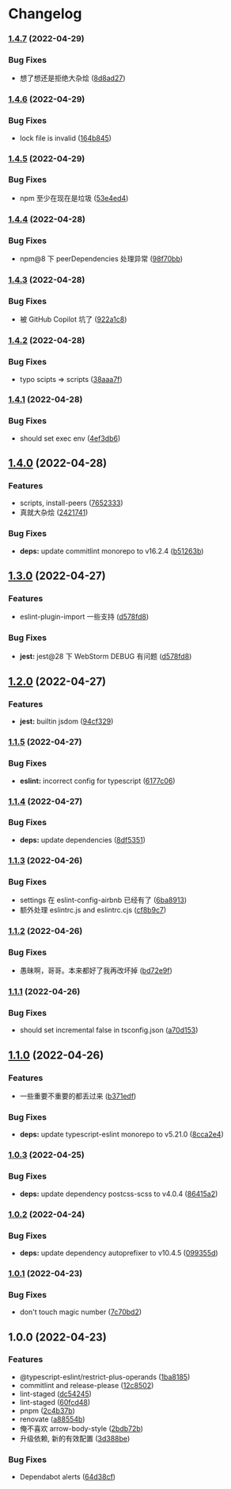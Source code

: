 # Changelog

### [1.4.7](https://github.com/powerfulyang/lint/compare/v1.4.6...v1.4.7) (2022-04-29)


### Bug Fixes

* 想了想还是拒绝大杂烩 ([8d8ad27](https://github.com/powerfulyang/lint/commit/8d8ad27878a898470721b23c8c65ee9a8f55150e))

### [1.4.6](https://github.com/powerfulyang/lint/compare/v1.4.5...v1.4.6) (2022-04-29)


### Bug Fixes

* lock file is invalid ([164b845](https://github.com/powerfulyang/lint/commit/164b845f4bce97ced45e1a7f247b18263ba63f6b))

### [1.4.5](https://github.com/powerfulyang/lint/compare/v1.4.4...v1.4.5) (2022-04-29)


### Bug Fixes

* npm 至少在现在是垃圾 ([53e4ed4](https://github.com/powerfulyang/lint/commit/53e4ed4bc83383edcd7c4e49d1480e69de8fb3a2))

### [1.4.4](https://github.com/powerfulyang/lint/compare/v1.4.3...v1.4.4) (2022-04-28)


### Bug Fixes

* npm@8 下 peerDependencies 处理异常 ([98f70bb](https://github.com/powerfulyang/lint/commit/98f70bb79f91a17383551875e2cb4c18c020c707))

### [1.4.3](https://github.com/powerfulyang/lint/compare/v1.4.2...v1.4.3) (2022-04-28)


### Bug Fixes

* 被 GitHub Copilot 坑了 ([922a1c8](https://github.com/powerfulyang/lint/commit/922a1c8947f1e08fdbbfd59574028516950defd4))

### [1.4.2](https://github.com/powerfulyang/lint/compare/v1.4.1...v1.4.2) (2022-04-28)


### Bug Fixes

* typo scipts => scripts ([38aaa7f](https://github.com/powerfulyang/lint/commit/38aaa7f80e5be3db9187ce8187d953071376acbc))

### [1.4.1](https://github.com/powerfulyang/lint/compare/v1.4.0...v1.4.1) (2022-04-28)


### Bug Fixes

* should set exec env ([4ef3db6](https://github.com/powerfulyang/lint/commit/4ef3db6a20f7c09a53f7877006c000fca572c88c))

## [1.4.0](https://github.com/powerfulyang/lint/compare/v1.3.0...v1.4.0) (2022-04-28)


### Features

* scripts, install-peers ([7652333](https://github.com/powerfulyang/lint/commit/76523332005767fb6bdaf1183e79252817ad189e))
* 真就大杂烩 ([2421741](https://github.com/powerfulyang/lint/commit/24217415d491357e3a08c2ac8ec2e0a42612bb1b))


### Bug Fixes

* **deps:** update commitlint monorepo to v16.2.4 ([b51263b](https://github.com/powerfulyang/lint/commit/b51263bbe8f5bb266d28a269a04e9995ca059069))

## [1.3.0](https://github.com/powerfulyang/lint/compare/v1.2.0...v1.3.0) (2022-04-27)


### Features

* eslint-plugin-import 一些支持 ([d578fd8](https://github.com/powerfulyang/lint/commit/d578fd8816619d86677f87a90ee7409c553df764))


### Bug Fixes

* **jest:** jest@28 下 WebStorm DEBUG 有问题 ([d578fd8](https://github.com/powerfulyang/lint/commit/d578fd8816619d86677f87a90ee7409c553df764))

## [1.2.0](https://github.com/powerfulyang/lint/compare/v1.1.5...v1.2.0) (2022-04-27)


### Features

* **jest:** builtin jsdom ([94cf329](https://github.com/powerfulyang/lint/commit/94cf329ff295b115efba8969bfea74268d33d598))

### [1.1.5](https://github.com/powerfulyang/lint/compare/v1.1.4...v1.1.5) (2022-04-27)


### Bug Fixes

* **eslint:** incorrect config for typescript ([6177c06](https://github.com/powerfulyang/lint/commit/6177c061a7a43c751321bdf1f376dab010cd0f3b))

### [1.1.4](https://github.com/powerfulyang/lint/compare/v1.1.3...v1.1.4) (2022-04-27)


### Bug Fixes

* **deps:** update dependencies ([8df5351](https://github.com/powerfulyang/lint/commit/8df5351f1342d463a24089890e699d578f4811ac))

### [1.1.3](https://github.com/powerfulyang/lint/compare/v1.1.2...v1.1.3) (2022-04-26)


### Bug Fixes

* settings 在 eslint-config-airbnb 已经有了 ([6ba8913](https://github.com/powerfulyang/lint/commit/6ba89139d354735579a632d3540da41fd93e57d5))
* 额外处理 eslintrc.js and eslintrc.cjs ([cf8b9c7](https://github.com/powerfulyang/lint/commit/cf8b9c7a537db1727f3fc2f2892a386b272384a4))

### [1.1.2](https://github.com/powerfulyang/lint/compare/v1.1.1...v1.1.2) (2022-04-26)


### Bug Fixes

* 愚昧啊，哥哥。本来都好了我再改坏掉 ([bd72e9f](https://github.com/powerfulyang/lint/commit/bd72e9f9c9e227a3596bd5054037f901ddc0962d))

### [1.1.1](https://github.com/powerfulyang/lint/compare/v1.1.0...v1.1.1) (2022-04-26)


### Bug Fixes

* should set incremental false in tsconfig.json ([a70d153](https://github.com/powerfulyang/lint/commit/a70d153d11fb4a90c3585de1d35a63d3f92c9fe4))

## [1.1.0](https://github.com/powerfulyang/lint/compare/v1.0.3...v1.1.0) (2022-04-26)


### Features

* 一些重要不重要的都丢过来 ([b371edf](https://github.com/powerfulyang/lint/commit/b371edf29a3de178e9e0a5a0c17e2c2be8920dae))


### Bug Fixes

* **deps:** update typescript-eslint monorepo to v5.21.0 ([8cca2e4](https://github.com/powerfulyang/lint/commit/8cca2e4f717a27f2c8ad11d13d0a6023cdcb4f08))

### [1.0.3](https://github.com/powerfulyang/lint/compare/v1.0.2...v1.0.3) (2022-04-25)


### Bug Fixes

* **deps:** update dependency postcss-scss to v4.0.4 ([86415a2](https://github.com/powerfulyang/lint/commit/86415a29c15369a4e98ea290fe88ca270ce262aa))

### [1.0.2](https://github.com/powerfulyang/lint/compare/v1.0.1...v1.0.2) (2022-04-24)


### Bug Fixes

* **deps:** update dependency autoprefixer to v10.4.5 ([099355d](https://github.com/powerfulyang/lint/commit/099355d15fcf89b90ad4bf236d205d6b44bd2563))

### [1.0.1](https://github.com/powerfulyang/lint/compare/v1.0.0...v1.0.1) (2022-04-23)


### Bug Fixes

* don't touch magic number ([7c70bd2](https://github.com/powerfulyang/lint/commit/7c70bd2f4a6d64f9c11f91b50ab223668764b99f))

## 1.0.0 (2022-04-23)


### Features

* @typescript-eslint/restrict-plus-operands ([1ba8185](https://github.com/powerfulyang/lint/commit/1ba8185a14f3be876126a84b8d8eb14e5910f23e))
* commitlint and release-please ([12c8502](https://github.com/powerfulyang/lint/commit/12c850221c95779f8db3d782c11d61b6a488632e))
* lint-staged ([dc54245](https://github.com/powerfulyang/lint/commit/dc54245980dc35c83a476ce975a8177b5a50fd72))
* lint-staged ([60fcd48](https://github.com/powerfulyang/lint/commit/60fcd48117c707fdc19fec160ac41f21f7c4a125))
* pnpm ([2c4b37b](https://github.com/powerfulyang/lint/commit/2c4b37b918bf24f2c97f793a9faac51790e4c0fd))
* renovate ([a88554b](https://github.com/powerfulyang/lint/commit/a88554b5d47e383816588d35dea222fa63cfb942))
* 俺不喜欢 arrow-body-style ([2bdb72b](https://github.com/powerfulyang/lint/commit/2bdb72b477843711894570318c0e4d0c1ed9567a))
* 升级依赖, 新的有效配置 ([3d388be](https://github.com/powerfulyang/lint/commit/3d388bec486a26171d8eac654d43e104005d8673))


### Bug Fixes

* Dependabot alerts ([64d38cf](https://github.com/powerfulyang/lint/commit/64d38cf148aff526d770df79b3edf22c8f37c15d))
